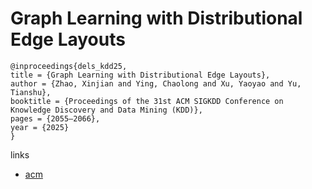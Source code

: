 # Graph Learning with Distributional Edge Layouts

```
@inproceedings{dels_kdd25,
title = {Graph Learning with Distributional Edge Layouts},
author = {Zhao, Xinjian and Ying, Chaolong and Xu, Yaoyao and Yu, Tianshu},
booktitle = {Proceedings of the 31st ACM SIGKDD Conference on Knowledge Discovery and Data Mining (KDD)},
pages = {2055–2066},
year = {2025}
}
```

links
- [acm](https://dl.acm.org/doi/10.1145/3690624.3709206)
